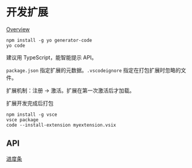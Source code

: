 # 开发扩展

[Overview](https://code.visualstudio.com/docs/extensions/overview)

```shell
npm install -g yo generator-code
yo code
```

建议用 TypeScript，能智能提示 API。

`package.json` 指定扩展的元数据。`.vscodeignore` 指定在打包扩展时忽略的文件。

扩展机制：注册 -> 激活。扩展在第一次激活后才加载。

扩展开发完成后打包

```shell
npm install -g vsce
vsce package
code --install-extension myextension.vsix
```

## API

[进度条](https://code.visualstudio.com/updates/v1_12#_new-apis)

